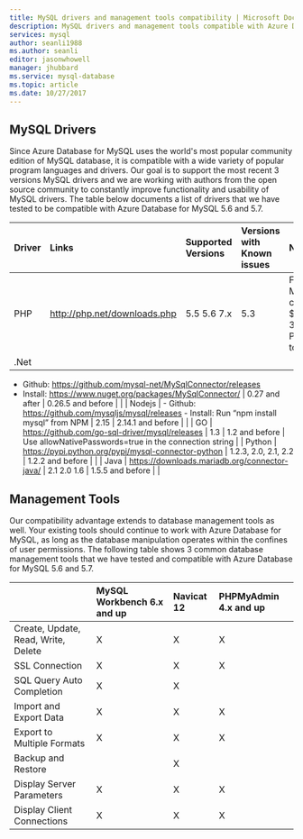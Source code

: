 ```yaml
---
title: MySQL drivers and management tools compatibility | Microsoft Docs
description: MySQL drivers and management tools compatible with Azure Database for MySQL
services: mysql
author: seanli1988
ms.author: seanli
editor: jasonwhowell
manager: jhubbard
ms.service: mysql-database
ms.topic: article
ms.date: 10/27/2017
---
```


## MySQL Drivers
Since Azure Database for MySQL uses the world's most popular community edition of MySQL database, it is compatible with a wide variety of popular program languages and drivers. Our goal is to support the most recent 3 versions MySQL drivers and we are working with authors from the open source community to constantly improve  functionality and usability of MySQL drivers. The table below documents a list of drivers that we have tested to be compatible with Azure Database for MySQL 5.6 and 5.7.

| **Driver** | **Links** | **Supported Versions** | **Versions with Known issues** | **Notes** |
| :-------- | :------------------------ | :----------- | :---------------- | :--------------------------------------- |
| PHP | http://php.net/downloads.php | 5.5 5.6 7.x | 5.3 | For PHP 7.0 connection with SSL MySQLi, add MYSQLI_CLIENT_SSL_DONT_VERIFY_SERVER_CERT in the connection string. i.e.: mysqli_real_connect($conn, $host, $username, $password, $db_name, 3306,NULL,MYSQLI_CLIENT_SSL_DONT_VERIFY_SERVER_CERT); PDO set: PDO::MYSQL_ATTR_SSL_VERIFY_SERVER_CERT option to false.|
| .Net | 
- Github: https://github.com/mysql-net/MySqlConnector/releases 
- Install: https://www.nuget.org/packages/MySqlConnector/ | 0.27 and after | 0.26.5 and before | |
| Nodejs | - Github: https://github.com/mysqljs/mysql/releases - Install: Run “npm install mysql” from NPM | 2.15 | 2.14.1 and before | |
| GO | https://github.com/go-sql-driver/mysql/releases | 1.3 | 1.2 and before | Use allowNativePasswords=true in the connection string |
| Python | https://pypi.python.org/pypi/mysql-connector-python | 1.2.3, 2.0, 2.1, 2.2 | 1.2.2 and before | |
| Java | https://downloads.mariadb.org/connector-java/ | 2.1 2.0 1.6 | 1.5.5 and before | |

## Management Tools
Our compatibility advantage extends to database management tools as well. Your existing tools should continue to work with Azure Database for MySQL, as long as the database manipulation operates within the confines of user permissions. The following table shows 3 common database management tools that we have tested and compatible with Azure Database for MySQL 5.6 and 5.7.

|                                     | **MySQL Workbench 6.x and up** | **Navicat 12** | **PHPMyAdmin 4.x and up** |
| :---------------------------------- | :----------------------------- | :------------- | :-------------------------|
| Create, Update, Read, Write, Delete | X | X | X |
| SSL Connection | X | X | X |
| SQL Query Auto Completion | X | X |  |
| Import and Export Data | X | X | X |
| Export to Multiple Formats | X | X | X |
| Backup and Restore |  | X |  |
| Display Server Parameters | X | X | X |
| Display Client Connections | X | X | X |





